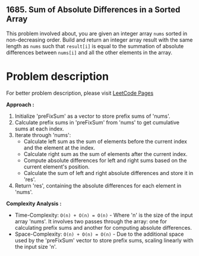 ## 1685. Sum of Absolute Differences in a Sorted Array

This problem involved about, you are given an integer array `nums` sorted in non-decreasing order.
Build and return an integer array result with the same length as `nums` such that `result[i]` is equal to the summation of absolute differences between `nums[i]` and all the other elements in the array.

# Problem description

For better problem description, please visit [LeetCode Pages](https://leetcode.com/problems/sum-of-absolute-differences-in-a-sorted-array/description)

**Approach :**<br/>

1. Initialize 'preFixSum' as a vector to store prefix sums of 'nums'.
2. Calculate prefix sums in 'preFixSum' from 'nums' to get cumulative sums at each index.
3. Iterate through 'nums':
    - Calculate left sum as the sum of elements before the current index and the element at the index.
    - Calculate right sum as the sum of elements after the current index.
    - Compute absolute differences for left and right sums based on the current element's position.
    - Calculate the sum of left and right absolute differences and store it in 'res'.
4. Return 'res', containing the absolute differences for each element in 'nums'.

**Complexity Analysis :**<br/>

-   Time-Complexity: `O(n) + O(n) = O(n)` - Where 'n' is the size of the input array 'nums'. It involves two passes through the array: one for calculating prefix sums and another for computing absolute differences.
-   Space-Complexity: `O(n) + O(n) = O(n)` - Due to the additional space used by the 'preFixSum' vector to store prefix sums, scaling linearly with the input size 'n'.
